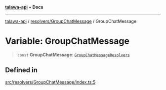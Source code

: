 [**talawa-api**](../../../README.md) • **Docs**

***

[talawa-api](../../../modules.md) / [resolvers/GroupChatMessage](../README.md) / GroupChatMessage

# Variable: GroupChatMessage

> `const` **GroupChatMessage**: [`GroupChatMessageResolvers`](../../../types/generatedGraphQLTypes/type-aliases/GroupChatMessageResolvers.md)

## Defined in

[src/resolvers/GroupChatMessage/index.ts:5](https://github.com/PalisadoesFoundation/talawa-api/blob/3bacbf38707ebd3e3e5f1bc5b4cc7aa3b2adc169/src/resolvers/GroupChatMessage/index.ts#L5)
